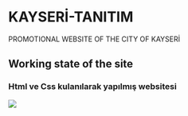 <h1>KAYSERİ-TANITIM</h1>

PROMOTIONAL WEBSITE OF THE CITY OF KAYSERİ




<h2> Working state of the site </h2>

<h3> Html ve Css kulanılarak yapılmış websitesi </h3>

![](ekran.gif)
